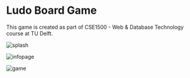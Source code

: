 # Ludo Board Game

This game is created as part of CSE1500 - Web & Database Technology course at TU Delft.

![splash](https://user-images.githubusercontent.com/47645433/143601251-6cf8872c-1d67-40d9-90b2-7131a896e10b.png)

![infopage](https://user-images.githubusercontent.com/47645433/143601278-b8a82203-5880-4101-ac85-25a0727bb5c8.png)

![game](https://user-images.githubusercontent.com/47645433/143601295-5d6991bc-4628-4a9e-bc18-f1ea58b15456.png)
